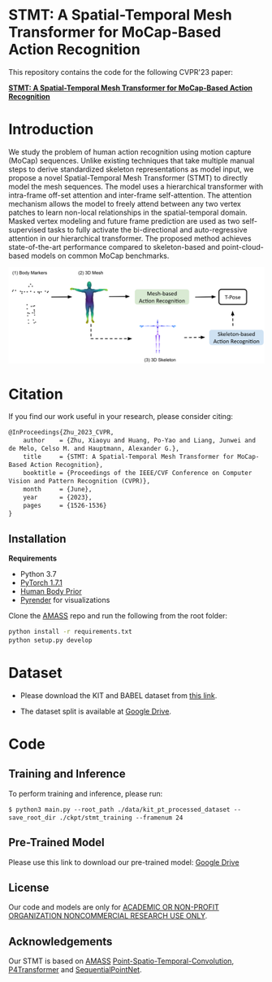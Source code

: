 # STMT: A Spatial-Temporal Mesh Transformer for MoCap-Based Action Recognition
This repository contains the code for the following CVPR'23 paper:

**[STMT: A Spatial-Temporal Mesh Transformer for MoCap-Based Action Recognition](https://openaccess.thecvf.com/content/CVPR2023/papers/Zhu_STMT_A_Spatial-Temporal_Mesh_Transformer_for_MoCap-Based_Action_Recognition_CVPR_2023_paper.pdf)** 

# Introduction
We study the problem of human action recognition using motion capture (MoCap) sequences. Unlike existing techniques that take multiple manual steps to derive standardized skeleton representations as model input, we propose a novel Spatial-Temporal Mesh Transformer (STMT) to directly model the mesh sequences. The model uses a hierarchical transformer with intra-frame off-set attention and inter-frame self-attention. The attention mechanism allows the model to freely attend between any two vertex patches to learn non-local relationships in the spatial-temporal domain. Masked vertex modeling and future frame prediction are used as two self-supervised tasks to fully activate the bi-directional and auto-regressive attention in our hierarchical transformer. The proposed method achieves state-of-the-art performance compared to skeleton-based and point-cloud-based models on common MoCap benchmarks. 
<div align="center">
  <div style="">
      <img src="./media/fig1.png"/>
  </div>
</div>

# Citation
If you find our work useful in your research, please consider citing:

```
@InProceedings{Zhu_2023_CVPR,
    author    = {Zhu, Xiaoyu and Huang, Po-Yao and Liang, Junwei and de Melo, Celso M. and Hauptmann, Alexander G.},
    title     = {STMT: A Spatial-Temporal Mesh Transformer for MoCap-Based Action Recognition},
    booktitle = {Proceedings of the IEEE/CVF Conference on Computer Vision and Pattern Recognition (CVPR)},
    month     = {June},
    year      = {2023},
    pages     = {1526-1536}
}
```

## Installation
**Requirements**
- Python 3.7
- [PyTorch 1.7.1](https://pytorch.org/get-started)
- [Human Body Prior](https://github.com/nghorbani/human_body_prior)
- [Pyrender](https://pyrender.readthedocs.io/en/latest/install/index.html#osmesa) for visualizations

Clone the [AMASS](https://github.com/nghorbani/amass/tree/master) repo and run the following from the root folder:
```bash
python install -r requirements.txt
python setup.py develop
```

# Dataset

+ Please download the KIT and BABEL dataset from [this link](https://babel.is.tue.mpg.de/data.html).

+ The dataset split is available at [Google Drive](https://drive.google.com/drive/folders/1UC_Ik7Diw_8jqB8EcE0iug1-VpC9B4ej?usp=sharing).

# Code
## Training and Inference
To perform training and inference, please run:
```
$ python3 main.py --root_path ./data/kit_pt_processed_dataset --save_root_dir ./ckpt/stmt_training --framenum 24
```

## Pre-Trained Model
Please use this link to download our pre-trained model: [Google Drive](https://drive.google.com/drive/folders/1_6ggzogjl170pjXzTikcOvriLQXRVIKh?usp=sharing)

## License
Our code and models are only for [ACADEMIC OR NON-PROFIT ORGANIZATION NONCOMMERCIAL RESEARCH USE ONLY](https://docs.google.com/document/d/1NdtHv8v9DulB_7BJpixWlcdXxouOeLRw/edit?usp=sharing&ouid=108800150781554114249&rtpof=true&sd=true).


## Acknowledgements
Our STMT is based on [AMASS](https://github.com/nghorbani/amass/tree/master) [Point-Spatio-Temporal-Convolution](https://github.com/hehefan/Point-Spatio-Temporal-Convolution), [P4Transformer](https://github.com/hehefan/P4Transformer) and [SequentialPointNet](https://github.com/XingLi1012/SequentialPointNet).

